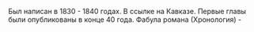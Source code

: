 
Был написан в 1830 - 1840 годах. В ссылке на Кавказе. 
Первые главы были опубликованы в конце 40 года. 
Фабула романа (Хронология) - 
